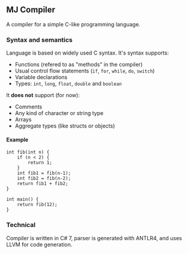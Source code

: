 ## MJ Compiler

A compiler for a simple C-like programming language.

### Syntax and semantics

Language is based on widely used C syntax. It's syntax supports:

* Functions (refered to as "methods" in the compiler)
* Usual control flow statements (`if`, `for`, `while`, `do`, `switch`)
* Variable declarations
* Types: `int`, `long`, `float`, `double` and `boolean`

It **does not** support (for now):

* Comments
* Any kind of character or string type
* Arrays
* Aggregate types (like structs or objects)

#### Example

```
int fib(int n) {
    if (n < 2) {
        return 1;
    }
    int fib1 = fib(n-1);
    int fib2 = fib(n-2);
    return fib1 + fib2;
}

int main() {
    return fib(12);
}
```

### Technical

Compiler is written in C# 7, parser is generated with ANTLR4, and uses LLVM for code 
generation.